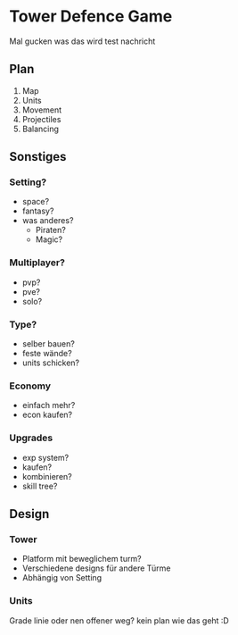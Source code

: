 # Tower Defence Game

Mal gucken was das wird
test nachricht


## Plan
1. Map
2. Units
3. Movement
4. Projectiles
5. Balancing

## Sonstiges

### Setting?
- space?
- fantasy?
- was anderes?
    - Piraten?
    - Magic?

### Multiplayer?
- pvp?
- pve? 
- solo?

### Type?
- selber bauen?
- feste wände?
- units schicken?

### Economy
- einfach mehr?
- econ kaufen?

### Upgrades
- exp system?
- kaufen?
- kombinieren?
- skill tree?

## Design

### Tower
- Platform mit beweglichem turm?
- Verschiedene designs für andere Türme
- Abhängig von Setting

### Units
Grade linie oder nen offener weg? kein plan wie das geht :D
